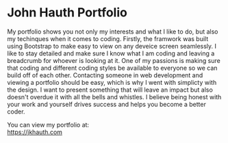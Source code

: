 # John Hauth Portfolio

My portfolio shows you not only my interests and what I like to do, but also my techinques when it comes to coding. Firstly, the framwork was built using Bootstrap to make easy to view on any deveice screen seamlessly. I like to stay detailed and make sure I know what I am coding and leaving a breadcrumb for whoever is looking at it. One of my passions is making sure that coding and different coding styles be available to everyone so we can build off of each other. 
Contacting someone in web development and viewing a portfolio should be easy, which is why I went with simplicty with the design. I want to present something that will leave an impact but also doesn't overdue it with all the bells and whistles. I believe being honest with your work and yourself drives success and helps you become a better coder.
	
You can view my portfolio at:
<br>
https://jkhauth.com
<br>

